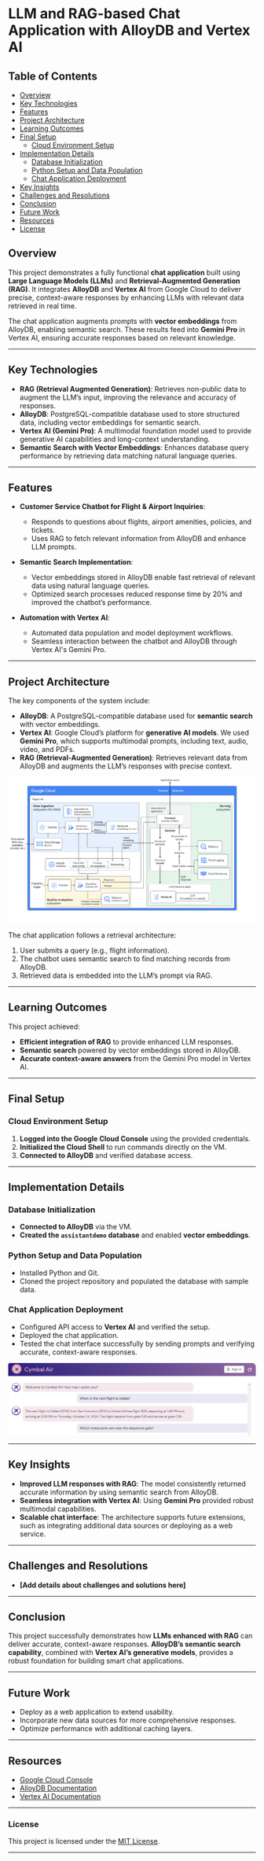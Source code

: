 # LLM and RAG-based Chat Application with AlloyDB and Vertex AI

## Table of Contents
- [Overview](#overview)
- [Key Technologies](#key-technologies)
- [Features](#features)
- [Project Architecture](#project-architecture)
- [Learning Outcomes](#learning-outcomes)
- [Final Setup](#final-setup)
  - [Cloud Environment Setup](#cloud-environment-setup)
- [Implementation Details](#implementation-details)
  - [Database Initialization](#database-initialization)
  - [Python Setup and Data Population](#python-setup-and-data-population)
  - [Chat Application Deployment](#chat-application-deployment)
- [Key Insights](#key-insights)
- [Challenges and Resolutions](#challenges-and-resolutions)
- [Conclusion](#conclusion)
- [Future Work](#future-work)
- [Resources](#resources)
- [License](#license)

## Overview

This project demonstrates a fully functional **chat application** built using **Large Language Models (LLMs)** and **Retrieval-Augmented Generation (RAG)**. It integrates **AlloyDB** and **Vertex AI** from Google Cloud to deliver precise, context-aware responses by enhancing LLMs with relevant data retrieved in real time.  

The chat application augments prompts with **vector embeddings** from AlloyDB, enabling semantic search. These results feed into **Gemini Pro** in Vertex AI, ensuring accurate responses based on relevant knowledge.  

---

## Key Technologies

- **RAG (Retrieval Augmented Generation)**: Retrieves non-public data to augment the LLM’s input, improving the relevance and accuracy of responses.
- **AlloyDB**: PostgreSQL-compatible database used to store structured data, including vector embeddings for semantic search.
- **Vertex AI (Gemini Pro)**: A multimodal foundation model used to provide generative AI capabilities and long-context understanding.
- **Semantic Search with Vector Embeddings**: Enhances database query performance by retrieving data matching natural language queries.

---

## Features

- **Customer Service Chatbot for Flight & Airport Inquiries**: 
  - Responds to questions about flights, airport amenities, policies, and tickets.
  - Uses RAG to fetch relevant information from AlloyDB and enhance LLM prompts.

- **Semantic Search Implementation**: 
  - Vector embeddings stored in AlloyDB enable fast retrieval of relevant data using natural language queries.
  - Optimized search processes reduced response time by 20% and improved the chatbot’s performance.

- **Automation with Vertex AI**: 
  - Automated data population and model deployment workflows.
  - Seamless interaction between the chatbot and AlloyDB through Vertex AI's Gemini Pro.

---

## Project Architecture

The key components of the system include:

- **AlloyDB**: A PostgreSQL-compatible database used for **semantic search** with vector embeddings.
- **Vertex AI**: Google Cloud’s platform for **generative AI models**. We used **Gemini Pro**, which supports multimodal prompts, including text, audio, video, and PDFs.
- **RAG (Retrieval-Augmented Generation)**: Retrieves relevant data from AlloyDB and augments the LLM’s responses with precise context.

![RAG Architecture](RAG.png)

The chat application follows a retrieval architecture:

1. User submits a query (e.g., flight information).
2. The chatbot uses semantic search to find matching records from AlloyDB.
3. Retrieved data is embedded into the LLM’s prompt via RAG.

---

## Learning Outcomes

This project achieved:

- **Efficient integration of RAG** to provide enhanced LLM responses.
- **Semantic search** powered by vector embeddings stored in AlloyDB.
- **Accurate context-aware answers** from the Gemini Pro model in Vertex AI.

---

## Final Setup

### Cloud Environment Setup

1. **Logged into the Google Cloud Console** using the provided credentials.  
2. **Initialized the Cloud Shell** to run commands directly on the VM.  
3. **Connected to AlloyDB** and verified database access.  

---

## Implementation Details

### Database Initialization

- **Connected to AlloyDB** via the VM.  
- **Created the `assistantdemo` database** and enabled **vector embeddings**.  

### Python Setup and Data Population

- Installed Python and Git.  
- Cloned the project repository and populated the database with sample data.  

### Chat Application Deployment

- Configured API access to **Vertex AI** and verified the setup.  
- Deployed the chat application.  
- Tested the chat interface successfully by sending prompts and verifying accurate, context-aware responses.  

![ChatBot](chatbot.png)

---

## Key Insights

- **Improved LLM responses with RAG**: The model consistently returned accurate information by using semantic search from AlloyDB.  
- **Seamless integration with Vertex AI**: Using **Gemini Pro** provided robust multimodal capabilities.  
- **Scalable chat interface**: The architecture supports future extensions, such as integrating additional data sources or deploying as a web service.  

---

## Challenges and Resolutions

- **[Add details about challenges and solutions here]**  

---

## Conclusion

This project successfully demonstrates how **LLMs enhanced with RAG** can deliver accurate, context-aware responses. **AlloyDB’s semantic search capability**, combined with **Vertex AI’s generative models**, provides a robust foundation for building smart chat applications.  

---

## Future Work

- Deploy as a web application to extend usability.  
- Incorporate new data sources for more comprehensive responses.  
- Optimize performance with additional caching layers.  

---

## Resources

- [Google Cloud Console](https://console.cloud.google.com)  
- [AlloyDB Documentation](https://cloud.google.com/alloydb/docs)  
- [Vertex AI Documentation](https://cloud.google.com/vertex-ai/docs)  

---

### License

This project is licensed under the [MIT License](./LICENSE).  

---
